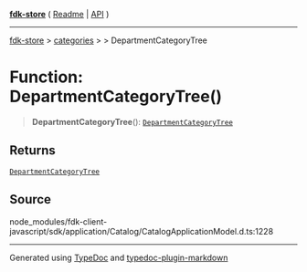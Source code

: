 [**fdk-store**](../../../README.md) ( [Readme](../../../README.md) \| [API](../../../API.md) )

---

[fdk-store](../../../API.md) > [categories](../../README.md) > [<internal>](../README.md) > DepartmentCategoryTree

# Function: DepartmentCategoryTree()

> **DepartmentCategoryTree**(): [`DepartmentCategoryTree`](../type-aliases/type-alias.DepartmentCategoryTree.md)

## Returns

[`DepartmentCategoryTree`](../type-aliases/type-alias.DepartmentCategoryTree.md)

## Source

node_modules/fdk-client-javascript/sdk/application/Catalog/CatalogApplicationModel.d.ts:1228

---

Generated using [TypeDoc](https://typedoc.org/) and [typedoc-plugin-markdown](https://www.npmjs.com/package/typedoc-plugin-markdown)
